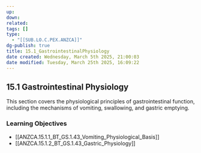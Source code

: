 ```yaml
---
up: 
down: 
related: 
tags: []
type:
  - "[[SUB.LO.C.PEX.ANZCA]]"
dg-publish: true
title: 15.1_GastrointestinalPhysiology
date created: Wednesday, March 5th 2025, 21:00:03
date modified: Tuesday, March 25th 2025, 16:09:22
---
```


## 15.1 Gastrointestinal Physiology

This section covers the physiological principles of gastrointestinal function, including the mechanisms of vomiting, swallowing, and gastric emptying.

### Learning Objectives

- [[ANZCA.15.1.1_BT_GS.1.43_Vomiting_Physiological_Basis]]
- [[ANZCA.15.1.2_BT_GS.1.43_Gastric_Physiology]]
